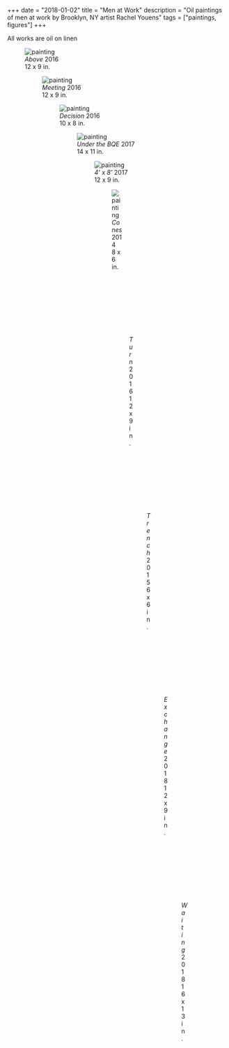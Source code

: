 +++
date = "2018-01-02"
title = "Men at Work"
description = "Oil paintings of men at work by Brooklyn, NY artist Rachel Youens"
tags = ["paintings, figures"]
+++

All works are oil on linen

<figure> <img src="/images/above.jpg" alt="painting"> <figcaption> <em>Above</em> 2016<br>12 x 9 in.</figcaption>

<figure> <img src="/images/meeting.jpg" alt="painting"> <figcaption> <em>Meeting</em> 2016<br>12 x 9 in.</figcaption>  

<figure> <img src="/images/decision.jpg" alt="painting"> <figcaption> <em>Decision</em> 2016<br>10 x 8 in.</figcaption>

<figure> <img src="/images/bqe.jpg" alt="painting"> <figcaption> <em>Under the BQE</em> 2017<br>14 x 11 in.</figcaption>

<figure> <img src="/images/fourby.jpg" alt="painting"> <figcaption> <em>4' x 8'</em> 2017<br>12 x 9 in.</figcaption>

<figure> <img src="/images/cones.jpg" alt="painting"> <figcaption> <em>Cones</em> 2014<br>8 x 6 in.</figcaption>

<figure> <img src="/images/turn.jpg" alt="painting"> <figcaption> <em>Turn</em> 2016<br>12 x 9 in.</figcaption>

<figure> <img src="/images/trench.jpg" alt="painting"> <figcaption> <em>Trench</em> 2015<br>6 x 6 in.</figcaption>

<figure> <img src="/images/exchange.jpg" alt="painting"> <figcaption> <em>Exchange</em> 2018<br>12 x 9 in.</figcaption>

<figure> <img src="/images/waiting.jpg" alt="painting"> <figcaption> <em>Waiting</em> 2018<br>16 x 13 in.</figcaption>






